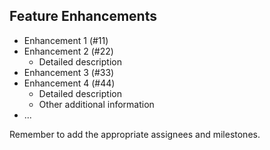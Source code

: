﻿## Feature Enhancements

- Enhancement 1 (#11)
- Enhancement 2 (#22)
    - Detailed description
- Enhancement 3 (#33)
- Enhancement 4 (#44)
    - Detailed description
    - Other additional information
- ...

Remember to add the appropriate assignees and milestones.

